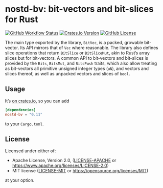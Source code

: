 # nostd-bv: bit-vectors and bit-slices for Rust

[![GitHub Workflow Status](https://img.shields.io/github/actions/workflow/status/nostd-rs/bv/ci.yml?event=push)](https://github.com/nostd-rs/bv)
[![Crates.io Version](https://img.shields.io/crates/v/nostd-bv)](https://crates.io/crates/nostd-bv)
[![GitHub License](https://img.shields.io/badge/license-MIT%2FApache2-blue)](#LICENSE)

The main type exported by the library, `BitVec`, is a packed, growable
bit-vector. Its API mirrors that of `Vec` where reasonable. The library
also defines slice operations that return `BitSlice` or `BitSliceMut`,
akin to Rust’s array slices but for bit-vectors. A common API to
bit-vectors and bit-slices is provided by the `Bits`, `BitsMut`, and
`BitsPush` traits, which also allow treating as bit-vectors all primitive 
unsigned integer types (`uN`), and vectors and slices thereof, as well
as unpacked vectors and slices of `bool`.

## Usage

It’s [on crates.io](https://crates.io/crates/nostd-bv), so you can add

```toml
[dependencies]
nostd-bv = "0.11"
```

to your `Cargo.toml`.

## License

Licensed under either of:

* Apache License, Version 2.0, ([LICENSE-APACHE](LICENSE-APACHE) or https://www.apache.org/licenses/LICENSE-2.0)
* MIT license ([LICENSE-MIT](LICENSE-MIT) or https://opensource.org/licenses/MIT)

at your option.
